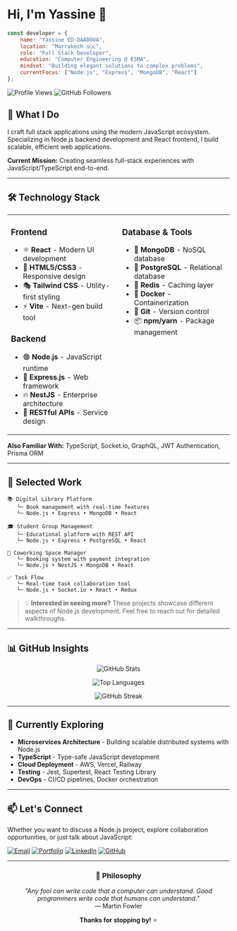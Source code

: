 # Hi, I'm Yassine 👋

```javascript
const developer = {
    name: "Yassine ED-DAADOUA",
    location: "Marrakech 🇲🇦",
    role: "Full Stack Developer",
    education: "Computer Engineering @ ESMA",
    mindset: "Building elegant solutions to complex problems",
    currentFocus: ["Node.js", "Express", "MongoDB", "React"]
};
```

![Profile Views](https://komarev.com/ghpvc/?username=yassineED7&label=Profile%20views&color=0e75b6&style=flat)
![GitHub Followers](https://img.shields.io/github/followers/yassineED7?label=Followers&style=social)

## 🎯 What I Do

I craft full stack applications using the modern JavaScript ecosystem. Specializing in Node.js backend development and React frontend, I build scalable, efficient web applications.

**Current Mission:** Creating seamless full-stack experiences with JavaScript/TypeScript end-to-end.

---

## 🛠️ Technology Stack

<table>
<tr>
<td valign="top" width="50%">

### Frontend
- ⚛️ **React** - Modern UI development
- 🎨 **HTML5/CSS3** - Responsive design
- 🎭 **Tailwind CSS** - Utility-first styling
- ⚡ **Vite** - Next-gen build tool

### Backend
- 🟢 **Node.js** - JavaScript runtime
- 🚂 **Express.js** - Web framework
- 🔥 **NestJS** - Enterprise architecture
- 📡 **RESTful APIs** - Service design

</td>
<td valign="top" width="50%">

### Database & Tools
- 🍃 **MongoDB** - NoSQL database
- 🐘 **PostgreSQL** - Relational database
- 🔴 **Redis** - Caching layer
- 🐳 **Docker** - Containerization
- 🔧 **Git** - Version control
- 📦 **npm/yarn** - Package management

</td>
</tr>
</table>

**Also Familiar With:** TypeScript, Socket.io, GraphQL, JWT Authentication, Prisma ORM

---

## 💼 Selected Work

```
📚 Digital Library Platform
   └─ Book management with real-time features
   └─ Node.js • Express • MongoDB • React

🎓 Student Group Management
   └─ Educational platform with REST API
   └─ Node.js • Express • PostgreSQL • React

🏢 Coworking Space Manager
   └─ Booking system with payment integration
   └─ Node.js • NestJS • MongoDB • React

✅ Task Flow
   └─ Real-time task collaboration tool
   └─ Node.js • Socket.io • React • Redux
```

> 💡 **Interested in seeing more?** These projects showcase different aspects of Node.js development. Feel free to reach out for detailed walkthroughs.

---

## 📊 GitHub Insights

<div align="center">

![GitHub Stats](https://github-readme-stats.vercel.app/api?username=yassineED7&show_icons=true&theme=tokyonight&include_all_commits=true&count_private=true)

![Top Languages](https://github-readme-stats.vercel.app/api/top-langs/?username=yassineED7&layout=compact&theme=tokyonight&langs_count=8)

![GitHub Streak](https://github-readme-streak-stats.herokuapp.com/?user=yassineED7&theme=tokyonight)

</div>

---

## 🌱 Currently Exploring

- **Microservices Architecture** - Building scalable distributed systems with Node.js
- **TypeScript** - Type-safe JavaScript development
- **Cloud Deployment** - AWS, Vercel, Railway
- **Testing** - Jest, Supertest, React Testing Library
- **DevOps** - CI/CD pipelines, Docker orchestration

---

## 📫 Let's Connect

Whether you want to discuss a Node.js project, explore collaboration opportunities, or just talk about JavaScript:

[![Email](https://img.shields.io/badge/Email-D14836?style=for-the-badge&logo=gmail&logoColor=white)](mailto:yassine.eddaadoua37@gmail.com)
[![Portfolio](https://img.shields.io/badge/Portfolio-FF5722?style=for-the-badge&logo=web&logoColor=white)](https://www.test.com)
[![LinkedIn](https://img.shields.io/badge/LinkedIn-0077B5?style=for-the-badge&logo=linkedin&logoColor=white)](https://linkedin.com/in/yassine-eddaadoua)
[![GitHub](https://img.shields.io/badge/GitHub-100000?style=for-the-badge&logo=github&logoColor=white)](https://github.com/yassineED7)

---

<div align="center">

### 💭 Philosophy

*"Any fool can write code that a computer can understand. Good programmers write code that humans can understand."*  
— Martin Fowler

**Thanks for stopping by!** ⭐

</div>
